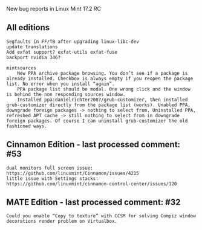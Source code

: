 New bug reports in Linux Mint 17.2 RC

All editions
------------
	Segfaults in FF/TB after upgrading linux-libc-dev
	update translations
	Add exfat support? exfat-utils exfat-fuse
	backport nvidia 346?

	mintsources
		New PPA archive package browsing. You don’t see if a package is already installed. Checkbox is always empty if you reopen the package list. No error when you install “again”.
		PPA package list should be modal. One wrong click and the window is behind the non responding sources window.
		Installed ppa:danielrichter2007/grub-customizer, then installed grub-customizer directly from the package list (works). Unabled PPA, downgrade foreign packages -> nothing to select from. Uninstalled PPA, refreshed APT cache -> still nothing to select from in downgrade foreign packages. Of course I can uninstall grub-customizer the old fashioned ways.


Cinnamon Edition - last processed comment: #53
----------------------------------------------
	dual monitors full screen issue: https://github.com/linuxmint/Cinnamon/issues/4215
	little issue with Settings stacks: https://github.com/linuxmint/cinnamon-control-center/issues/120


MATE Edition - last processed comment: #32
------------------------------------------
	Could you enable “Copy to texture” with CCSM for solving Compiz window decorations render problem on Virtualbox.

